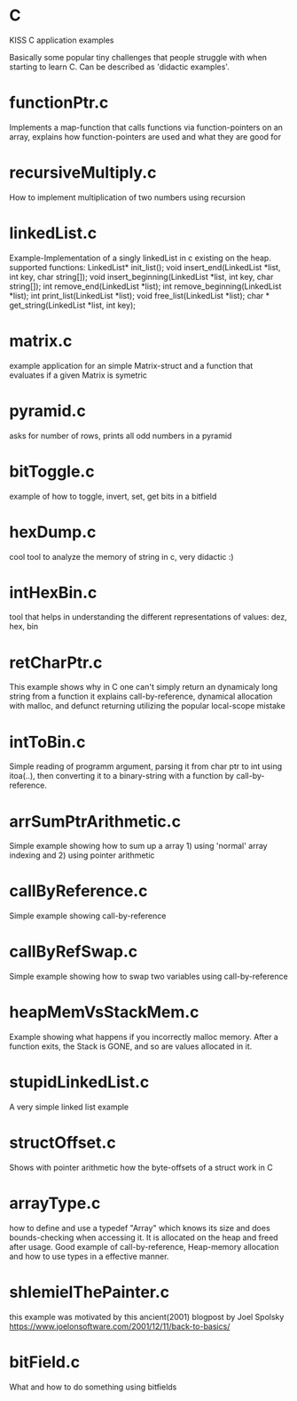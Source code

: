 # C
KISS C application examples

Basically some popular tiny challenges that people struggle with when starting to learn C.
Can be described as 'didactic examples'. 

# functionPtr.c
  Implements a map-function that calls functions via function-pointers on an array,
  explains how function-pointers are used and what they are good for
  
# recursiveMultiply.c
  How to implement multiplication of two numbers using recursion

# linkedList.c
  Example-Implementation of a singly linkedList in c existing on the heap. 
  supported functions: 
        LinkedList* init_list();
        void insert_end(LinkedList *list, int key, char string[]);
        void insert_beginning(LinkedList *list, int key, char string[]);
        int remove_end(LinkedList *list);
        int remove_beginning(LinkedList *list);
        int print_list(LinkedList *list);
        void free_list(LinkedList *list);
        char * get_string(LinkedList *list, int key);
# matrix.c
  example application for an simple Matrix-struct and a function that evaluates if a given Matrix is symetric
# pyramid.c
  asks for number of rows, prints all odd numbers in a pyramid
  
# bitToggle.c
  example of how to toggle, invert, set, get bits in a bitfield
 
# hexDump.c
  cool tool to analyze the memory of string in c, very didactic :)
  
# intHexBin.c
  tool that helps in understanding the different representations of values: dez, hex, bin

# retCharPtr.c
  This example shows why in C one can't simply return an dynamicaly long string from a function
  it explains call-by-reference, dynamical allocation with malloc, and defunct returning utilizing the popular local-scope mistake

# intToBin.c
  Simple reading of programm argument, parsing it from char ptr to int using itoa(..), then converting it to a binary-string with a  function by call-by-reference. 
  
# arrSumPtrArithmetic.c
  Simple example showing how to sum up a array 1) using 'normal' array indexing and 2) using pointer arithmetic
  
# callByReference.c
  Simple example showing call-by-reference

# callByRefSwap.c
  Simple example showing how to swap two variables using call-by-reference

# heapMemVsStackMem.c
  Example showing what happens if you incorrectly malloc memory. After a function exits, the Stack is GONE, and so are values allocated in it.
  
# stupidLinkedList.c
  A very simple linked list example
  
# structOffset.c
  Shows with pointer arithmetic how the byte-offsets of a struct work in C
  
# arrayType.c
  how to define and use a typedef "Array" which knows its size and does bounds-checking when accessing it.
  It is allocated on the heap and freed after usage. Good example of call-by-reference,
  Heap-memory allocation and how to use types in a effective manner. 
  
# shlemielThePainter.c
  this example was motivated by this ancient(2001) blogpost by Joel Spolsky
  https://www.joelonsoftware.com/2001/12/11/back-to-basics/
  
# bitField.c
  What and how to do something using bitfields

  
